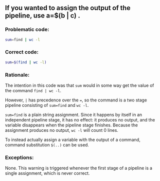 ## If you wanted to assign the output of the pipeline, use a=$(b | c) .

### Problematic code:

```sh
sum=find | wc -l
```

### Correct code:

```sh
sum=$(find | wc -l)
```

### Rationale:

The intention in this code was that `sum` would in some way get the value of the command `find | wc -l`.

However, `|` has precedence over the `=`, so the command is a two stage pipeline consisting of `sum=find` and `wc -l`.

`sum=find` is a plain string assignment. Since it happens by itself in an independent pipeline stage, it has no effect: it produces no output, and the variable disappears when the pipeline stage finishes. Because the assignment produces no output, `wc -l` will count 0 lines.

To instead actually assign a variable with the output of a command, command substitution `$(..)` can be used.

### Exceptions:

None. This warning is triggered whenever the first stage of a pipeline is a single assignment, which is never correct.
